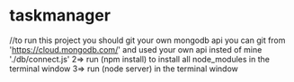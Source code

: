 ﻿# taskmanager
//to run this project you should 
git your own mongodb api  you can git from 'https://cloud.mongodb.com/'
and used your own api insted of mine './db/connect.js'
2=> run (npm install) to install all node_modules  in the terminal window
3=> run (node server) in the terminal window
